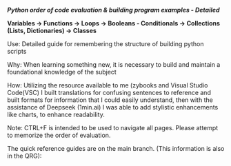 ***Python order of code evaluation & building program examples - Detailed***

**Variables → Functions → Loops → Booleans - Conditionals → Collections (Lists, Dictionaries) → Classes**

Use: Detailed guide for remembering the structure of building python scripts

Why: When learning something new, it is necessary to build and maintain a foundational knowledge of the subject

How: Utilizing the resource available to me (zybooks and Visual Studio Code(VSC) I built translations for confusing sentences to reference and built formats for information that I could easily
understand, then with the assistance of Deepseek (1min.ai) I was able to add stylistic enhancements like charts, to enhance readability.

Note: 
CTRL+F is intended to be used to navigate all pages. 
Please attempt to memorize the order of evaluation.

The quick reference guides are on the main branch. (This information is also in the QRG):



